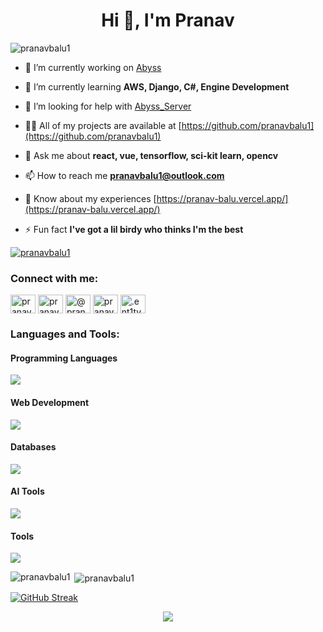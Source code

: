 <h1 align="center">Hi 👋, I'm Pranav</h1>
<p align="left"> <img src="https://komarev.com/ghpvc/?username=pranavbalu1&label=Profile%20views&color=0d1117&style=flat" alt="pranavbalu1" /> </p>



- 🔭 I’m currently working on [Abyss](https://github.com/pranavbalu1/AbyssUnity)

- 🌱 I’m currently learning **AWS, Django, C#, Engine Development**

- 🤝 I’m looking for help with [Abyss_Server](https://github.com/pranavbalu1/Abyss-Server)

- 👨‍💻 All of my projects are available at [https://github.com/pranavbalu1](https://github.com/pranavbalu1)

- 💬 Ask me about **react, vue, tensorflow, sci-kit learn, opencv**

- 📫 How to reach me **pranavbalu1@outlook.com**

- 📄 Know about my experiences [https://pranav-balu.vercel.app/](https://pranav-balu.vercel.app/)

- ⚡ Fun fact **I've got a lil birdy who thinks I'm the best**

<p align="left">
  <a href="https://github.com/ryo-ma/github-profile-trophy">
    <img src="https://github-profile-trophy.vercel.app/?username=pranavbalu1&theme=onedark&column=8&margin-w=25&margin-h=25&rank=SECRET,SSS,SS,S,AAA,AA,A,B,C" alt="pranavbalu1" />
  </a>
</p>

<h3 align="left">Connect with me:</h3>
<p align="left">
<a href="https://www.linkedin.com/in/pranavbalu/" target="blank"><img align="center" src="https://raw.githubusercontent.com/rahuldkjain/github-profile-readme-generator/master/src/images/icons/Social/linked-in-alt.svg" alt="pranav balu" height="30" width="40" /></a>
<a href="https://www.kaggle.com/pranavbalu" target="blank"><img align="center" src="https://raw.githubusercontent.com/rahuldkjain/github-profile-readme-generator/master/src/images/icons/Social/kaggle.svg" alt="pranavbalu1" height="30" width="40" /></a>
<a href="https://www.hackerrank.com/pranav_balu_124" target="blank"><img align="center" src="https://raw.githubusercontent.com/rahuldkjain/github-profile-readme-generator/master/src/images/icons/Social/hackerrank.svg" alt="@pranav_balu_124" height="30" width="40" /></a>
<a href="https://www.leetcode.com/pranavbalu1" target="blank"><img align="center" src="https://raw.githubusercontent.com/rahuldkjain/github-profile-readme-generator/master/src/images/icons/Social/leet-code.svg" alt="pranavbalu1" height="30" width="40" /></a>
<a href="https://discord.gg/.ent1ty" target="blank"><img align="center" src="https://raw.githubusercontent.com/rahuldkjain/github-profile-readme-generator/master/src/images/icons/Social/discord.svg" alt=".ent1ty" height="30" width="40" /></a>
</p>

<h3 align="left">Languages and Tools:</h3>

<!-- Programming Languages -->
<h4>Programming Languages</h4>
<p align="left">
  <a href="https://skillicons.dev">
    <img src="https://skillicons.dev/icons?i=python,go,c,cpp,cs,java,js,ts,kotlin,dart,php,dotnet,latex " />
  </a>
</p>


<!-- Web Development -->
<h4>Web Development</h4>
<a href="https://skillicons.dev">
    <img src="https://skillicons.dev/icons?i=react,angular,vue,svelte,redux,tailwindcss,nodejs,nextjs,nuxtjs,graphql,threejs,electron,vercel,flask,django" />
  </a>
</p>


<!-- Database -->
<h4>Databases</h4>
<p align="left">
  <a href="https://skillicons.dev">
    <img src="https://skillicons.dev/icons?i=cassandra,redis,mysql,postgresql,mongodb,firebase" />
  </a>
</p>

<!--AI Tools -->
<h4>AI Tools</h4>
<p align="left">
  <a href="https://skillicons.dev">
    <img src="https://skillicons.dev/icons?i=tensorflow,pytorch,opencv" />
  </a>

</p>

<!-- Tools -->
<h4>Tools</h4>
<p align="left">
  <a href="https://skillicons.dev">
    <img src="https://skillicons.dev/icons?i=bash,git,docker,aws,gcp,linux,ubuntu,raspberrypi,kubernetes,latex,postman,graphql,godot,unity,unreal,gradlem,vim,npm,matlab" />
  </a>
</p>

<p><img align="left" src="https://github-readme-stats.vercel.app/api/top-langs?username=pranavbalu1&show_icons=true&locale=en&layout=compact&theme=dark" alt="pranavbalu1" /></p>

<p>&nbsp;<img align="center" src="https://github-readme-stats.vercel.app/api?username=pranavbalu1&show_icons=true&locale=en&theme=dark" alt="pranavbalu1" /></p>

[![GitHub Streak](https://streak-stats.demolab.com/?user=pranavbalu1&theme=dark&starting_year=2019-01-01)](https://git.io/streak-stats)



<p align="center">
     <img src="https://capsule-render.vercel.app/api?type=waving&color=gradient&height=100&section=footer"/>
</p>





